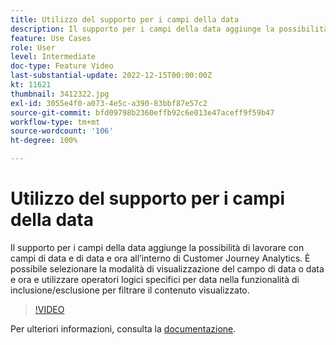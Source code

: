 ```yaml
---
title: Utilizzo del supporto per i campi della data
description: Il supporto per i campi della data aggiunge la possibilità di lavorare con campi di data e di data e ora all’interno di Customer Journey Analytics. È possibile selezionare la modalità di visualizzazione del campo di data o data e ora e utilizzare operatori logici specifici per data nella funzionalità di inclusione/esclusione per filtrare il contenuto visualizzato.
feature: Use Cases
role: User
level: Intermediate
doc-type: Feature Video
last-substantial-update: 2022-12-15T00:00:00Z
kt: 11621
thumbnail: 3412322.jpg
exl-id: 3055e4f0-a073-4e5c-a390-83bbf87e57c2
source-git-commit: bfd09798b2360effb92c6e013e47aceff9f59b47
workflow-type: tm+mt
source-wordcount: '106'
ht-degree: 100%

---
```


# Utilizzo del supporto per i campi della data

Il supporto per i campi della data aggiunge la possibilità di lavorare con campi di data e di data e ora all’interno di Customer Journey Analytics. È possibile selezionare la modalità di visualizzazione del campo di data o data e ora e utilizzare operatori logici specifici per data nella funzionalità di inclusione/esclusione per filtrare il contenuto visualizzato.

>[!VIDEO](https://video.tv.adobe.com/v/3412322/?quality=12&learn=on)

Per ulteriori informazioni, consulta la [documentazione](https://experienceleague.adobe.com/docs/analytics-platform/using/cja-usecases/data-views/data-views-usecases.html?lang=it#date).
